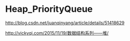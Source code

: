 # Heap_PriorityQueue

http://blog.csdn.net/juanqinyang/article/details/51418629

http://vickyqi.com/2015/11/19/数据结构系列——堆/
